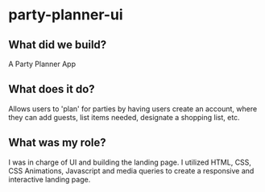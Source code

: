 # party-planner-ui

## What did we build?
A Party Planner App


## What does it do?
Allows users to 'plan' for parties by having users create an account, where they can add guests, list items needed, designate a shopping list, etc.

## What was my role?
I was in charge of UI and building the landing page. I utilized
HTML, CSS, CSS Animations, Javascript and media queries to
create a responsive and interactive landing page.
